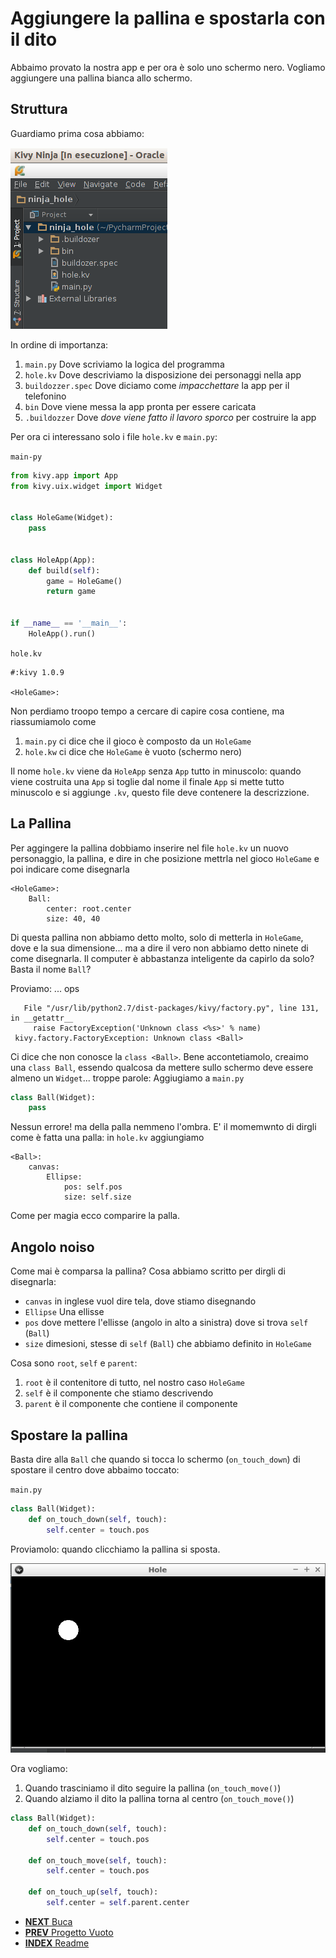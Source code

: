 # Aggiungere la pallina e spostarla con il dito

Abbaimo provato la nostra app e per ora è solo uno schermo nero. Vogliamo aggiungere una pallina bianca allo schermo.

## Struttura

Guardiamo prima cosa abbiamo:

![Struttura](struttura.png)

In ordine di importanza:

1. `main.py` Dove scriviamo la logica del programma
2. `hole.kv` Dove descriviamo la disposizione dei personaggi nella app
3. `buildozzer.spec` Dove diciamo come *impacchettare* la app per il telefonino
4. `bin` Dove viene messa la app pronta per essere caricata
5. `.buildozzer` Dove *dove viene fatto il lavoro sporco* per costruire la app

Per ora ci interessano solo i file `hole.kv` e `main.py`:

`main-py`
```python
from kivy.app import App
from kivy.uix.widget import Widget


class HoleGame(Widget):
    pass


class HoleApp(App):
    def build(self):
        game = HoleGame()
        return game


if __name__ == '__main__':
    HoleApp().run()
```

`hole.kv`
```
#:kivy 1.0.9

<HoleGame>:
```

Non perdiamo troopo tempo a cercare di capire cosa contiene, ma riassumiamolo come

1. `main.py` ci dice che il gioco è composto da un `HoleGame` 
2. `hole.kw` ci dice che `HoleGame` è vuoto (schermo nero)

Il nome `hole.kv` viene da `HoleApp` senza `App` tutto in minuscolo: quando viene costruita una `App` si toglie
dal nome il finale `App` si mette tutto minuscolo e si aggiunge `.kv`, questo file deve contenere la descrizzione.

## La Pallina

Per aggingere la pallina dobbiamo inserire nel file `hole.kv` un nuovo personaggio, la pallina, e dire in che posizione
mettrla nel gioco `HoleGame` e poi indicare come disegnarla

```
<HoleGame>:
    Ball:
        center: root.center
        size: 40, 40
```

Di questa pallina non abbiamo detto molto, solo di metterla in `HoleGame`, dove e la sua dimensione... ma a dire il vero
non abbiamo detto ninete di come disegnarla. Il computer è abbastanza inteligente da capirlo da solo? Basta il nome 
`Ball`?

Proviamo: ... ops

```
   File "/usr/lib/python2.7/dist-packages/kivy/factory.py", line 131, in __getattr__
     raise FactoryException('Unknown class <%s>' % name)
 kivy.factory.FactoryException: Unknown class <Ball>
```

Ci dice che non conosce la `class <Ball>`. Bene accontetiamolo, creaimo una `class Ball`, essendo qualcosa da mettere 
sullo schermo deve essere almeno un `Widget`... troppe parole: Aggiugiamo a `main.py`

```python
class Ball(Widget):
    pass
```

Nessun errore! ma della palla nemmeno l'ombra. E' il momemwnto di dirgli come è fatta una palla: in `hole.kv` 
aggiungiamo

```
<Ball>:
    canvas:
        Ellipse:
            pos: self.pos
            size: self.size
```

Come per magia ecco comparire la palla.

## Angolo noiso

Come mai è comparsa la pallina? Cosa abbiamo scritto per dirgli di disegnarla:

* `canvas` in inglese vuol dire tela, dove stiamo disegnando
 * `Ellipse` Una ellisse
  * `pos` dove mettere l'ellisse (angolo in alto a sinistra) dove si trova `self` (`Ball`)
  * `size` dimesioni, stesse di `self` (`Ball`) che abbiamo definito in `HoleGame`
  
Cosa sono `root`, `self` e `parent`:

1. `root` è il contenitore di tutto, nel nostro caso `HoleGame`
2. `self` è il componente che stiamo descrivendo
3. `parent` è il componente che contiene il componente

## Spostare la pallina

Basta dire alla `Ball` che quando si tocca lo schermo (`on_touch_down`) di spostare il centro dove abbaimo toccato:

`main.py`

```python
class Ball(Widget):
    def on_touch_down(self, touch):
        self.center = touch.pos
```

Proviamolo: quando clicchiamo la pallina si sposta.

![Pallina](pallina.png)

Ora vogliamo:

1. Quando trasciniamo il dito seguire la pallina (`on_touch_move()`)
2. Quando alziamo il dito la pallina torna al centro (`on_touch_move()`)

```python
class Ball(Widget):
    def on_touch_down(self, touch):
        self.center = touch.pos

    def on_touch_move(self, touch):
        self.center = touch.pos

    def on_touch_up(self, touch):
        self.center = self.parent.center
```

* [**NEXT** Buca](buca.md)
* [**PREV** Progetto Vuoto](progetto_vuoto.md)
* [**INDEX** Readme](Readme.md)
